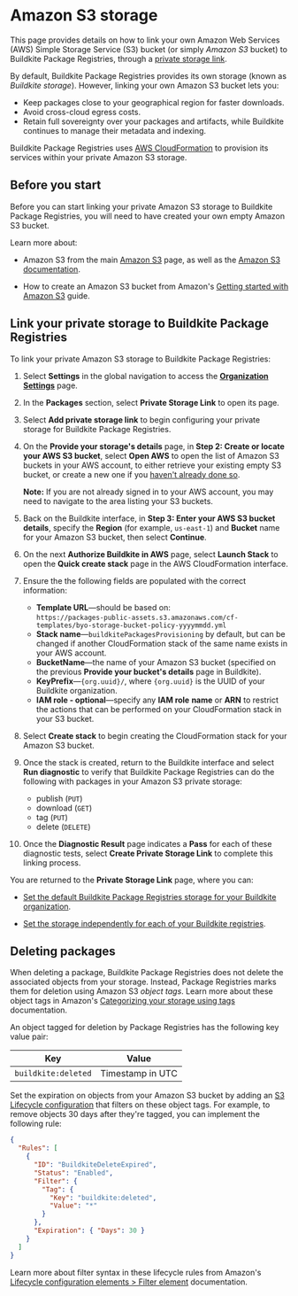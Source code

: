 # Amazon S3 storage

This page provides details on how to link your own Amazon Web Services (AWS) Simple Storage Service (S3) bucket (or simply _Amazon S3_ bucket) to Buildkite Package Registries, through a [private storage link](/docs/package-registries/private-storage-link).

By default, Buildkite Package Registries provides its own storage (known as _Buildkite storage_). However, linking your own Amazon S3 bucket lets you:

- Keep packages close to your geographical region for faster downloads.
- Avoid cross-cloud egress costs.
- Retain full sovereignty over your packages and artifacts, while Buildkite continues to manage their metadata and indexing.

Buildkite Package Registries uses [AWS CloudFormation](https://docs.aws.amazon.com/AWSCloudFormation/latest/UserGuide/Welcome.html) to provision its services within your private Amazon S3 storage.

## Before you start

Before you can start linking your private Amazon S3 storage to Buildkite Package Registries, you will need to have created your own empty Amazon S3 bucket.

Learn more about:

- Amazon S3 from the main [Amazon S3](https://aws.amazon.com/s3/) page, as well as the [Amazon S3 documentation](https://docs.aws.amazon.com/s3/).

- How to create an Amazon S3 bucket from Amazon's [Getting started with Amazon S3](https://docs.aws.amazon.com/AmazonS3/latest/userguide/GetStartedWithS3.html) guide.

## Link your private storage to Buildkite Package Registries

To link your private Amazon S3 storage to Buildkite Package Registries:

1. Select **Settings** in the global navigation to access the [**Organization Settings**](https://buildkite.com/organizations/~/settings) page.

1. In the **Packages** section, select **Private Storage Link** to open its page.

1. Select **Add private storage link** to begin configuring your private storage for Buildkite Package Registries.

1. On the **Provide your storage's details** page, in **Step 2: Create or locate your AWS S3 bucket**, select **Open AWS** to open the list of Amazon S3 buckets in your AWS account, to either retrieve your existing empty S3 bucket, or create a new one if you [haven't already done so](#before-you-start).

    **Note:** If you are not already signed in to your AWS account, you may need to navigate to the area listing your S3 buckets.

1. Back on the Buildkite interface, in **Step 3: Enter your AWS S3 bucket details**, specify the **Region** (for example, `us-east-1`) and **Bucket** name for your Amazon S3 bucket, then select **Continue**.

1. On the next **Authorize Buildkite in AWS** page, select **Launch Stack** to open the **Quick create stack** page in the AWS CloudFormation interface.

1. Ensure the the following fields are populated with the correct information:
    * **Template URL**—should be based on:<br/>`https://packages-public-assets.s3.amazonaws.com/cf-templates/byo-storage-bucket-policy-yyyymmdd.yml`
    * **Stack name**—`buildkitePackagesProvisioning` by default, but can be changed if another CloudFormation stack of the same name exists in your AWS account.
    * **BucketName**—the name of your Amazon S3 bucket (specified on the previous **Provide your bucket's details** page in Buildkite).
    * **KeyPrefix**—`{org.uuid}/`, where `{org.uuid}` is the UUID of your Buildkite organization.
    * **IAM role - optional**—specify any **IAM role** **name** or **ARN** to restrict the actions that can be performed on your CloudFormation stack in your S3 bucket.

1. Select **Create stack** to begin creating the CloudFormation stack for your Amazon S3 bucket.

1. Once the stack is created, return to the Buildkite interface and select **Run diagnostic** to verify that Buildkite Package Registries can do the following with packages in your Amazon S3 private storage:
    * publish (`PUT`)
    * download (`GET`)
    * tag (`PUT`)
    * delete (`DELETE`)

1. Once the **Diagnostic Result** page indicates a **Pass** for each of these diagnostic tests, select **Create Private Storage Link** to complete this linking process.

You are returned to the **Private Storage Link** page, where you can:

- [Set the default Buildkite Package Registries storage for your Buildkite organization](/docs/package-registries/private-storage-link#set-the-default-buildkite-package-registries-storage).

- [Set the storage independently for each of your Buildkite registries](/docs/package-registries/manage-registries#update-a-source-registry-configure-registry-storage).

## Deleting packages

When deleting a package, Buildkite Package Registries does not delete the associated objects from your storage. Instead, Package Registries marks them for deletion using Amazon S3 _object tags_. Learn more about these object tags in Amazon's [Categorizing your storage using tags](https://docs.aws.amazon.com/AmazonS3/latest/userguide/object-tagging.html) documentation.

An object tagged for deletion by Package Registries has the following key value pair:

| Key                 | Value            |
|---------------------|------------------|
| `buildkite:deleted` | Timestamp in UTC |

Set the expiration on objects from your Amazon S3 bucket by adding an [S3 Lifecycle configuration](https://docs.aws.amazon.com/AmazonS3/latest/userguide/how-to-set-lifecycle-configuration-intro.html) that filters on these object tags. For example, to remove objects 30 days after they're tagged, you can implement the following rule:

```json
{
  "Rules": [
    {
      "ID": "BuildkiteDeleteExpired",
      "Status": "Enabled",
      "Filter": {
        "Tag": {
          "Key": "buildkite:deleted",
          "Value": "*"
        }
      },
      "Expiration": { "Days": 30 }
    }
  ]
}
```

Learn more about filter syntax in these lifecycle rules from Amazon's [Lifecycle configuration elements > Filter element](https://docs.aws.amazon.com/AmazonS3/latest/userguide/intro-lifecycle-rules.html#intro-lifecycle-rules-filter) documentation.
